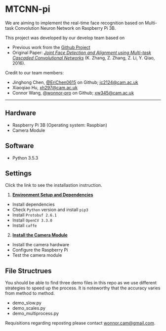 # MTCNN-pi

We are aiming to implement the real-time face recognition based on Multi-task Convolution Neuron Network on Raspberry Pi 3B. 

This project was developed by our develop team based on 
- Previous work from the [Github Project](https://github.com/Pi-DeepLearning/RaspberryPi-FaceDetection-MTCNN-Caffe-With-Motion)
- Original Paper:
[*Joint Face Detection and Alignment using Multi-task Cascaded Convolutional Networks*](https://arxiv.org/abs/1604.02878) (K. Zhang, Z. Zhang, Z. Li, Y. Qiao, 2016).

Credit to our team members: 
* Jinghong Chen, [@EriChen0615](https://github.com/EriChen0615) on Github; jc2124@cam.ac.uk
* Xiaoqiao Hu, xh297@cam.ac.uk
* Connor Wang, [@wonnor-pro](https://github.com/wonnor-pro) on Github; xw345@cam.ac.uk

- - -

## Hardware

* Raspberry Pi 3B (Operating system: Raspbian)
* Camera Module

## Software

* Python 3.5.3

## Settings 

Click the link to see the installastion instruction.

1. [**Environment Setup and Dependencies**](https://tech.connorx.wang/2019/08/06/MTCNN-dependencies/)
- Install dependencies
- Check `Python` version and install `pip3`
- Install `Protobuf 2.6.1`
- Install `OpenCV 3.3.0`
- Install `caffe`
2. [**Install the Camera Module**](https://tech.connorx.wang/2019/08/06/MTCNN-camera)
- Install the camera hardware
- Configure the Raspberry Pi
- Test the camera module

## File Structrues

You should be able to find three demo files in this repo as we use different strategies to speed up the process. It is noteworthy that the accuracy varies from method to method.

- demo_slow.py
- demo_scales.py
- demo_multiprocess.py

Requisitions regarding reposting please contact wonnor.cam@gmail.com.